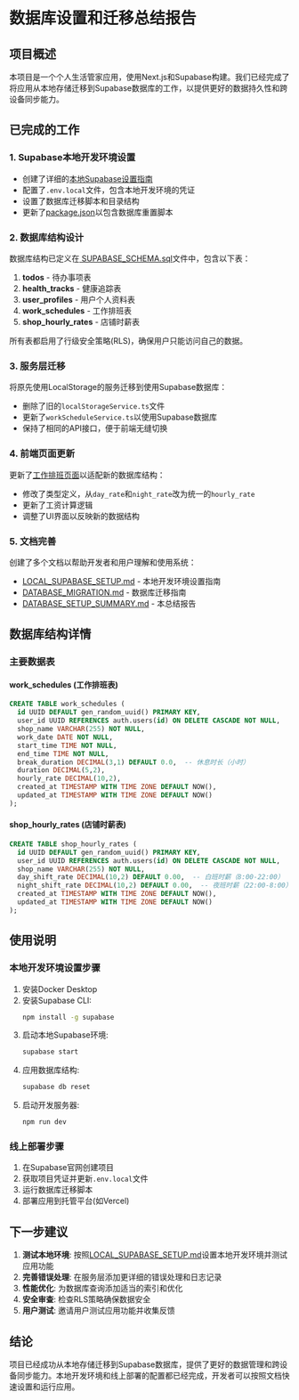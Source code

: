 # 数据库设置和迁移总结报告

## 项目概述

本项目是一个个人生活管家应用，使用Next.js和Supabase构建。我们已经完成了将应用从本地存储迁移到Supabase数据库的工作，以提供更好的数据持久性和跨设备同步能力。

## 已完成的工作

### 1. Supabase本地开发环境设置

- 创建了详细的[本地Supabase设置指南](LOCAL_SUPABASE_SETUP.md)
- 配置了`.env.local`文件，包含本地开发环境的凭证
- 设置了数据库迁移脚本和目录结构
- 更新了[package.json](package.json)以包含数据库重置脚本

### 2. 数据库结构设计

数据库结构已定义在[ SUPABASE_SCHEMA.sql](SUPABASE_SCHEMA.sql)文件中，包含以下表：

1. **todos** - 待办事项表
2. **health_tracks** - 健康追踪表
4. **user_profiles** - 用户个人资料表
5. **work_schedules** - 工作排班表
6. **shop_hourly_rates** - 店铺时薪表

所有表都启用了行级安全策略(RLS)，确保用户只能访问自己的数据。

### 3. 服务层迁移

将原先使用LocalStorage的服务迁移到使用Supabase数据库：

- 删除了旧的`localStorageService.ts`文件
- 更新了`workScheduleService.ts`以使用Supabase数据库
- 保持了相同的API接口，便于前端无缝切换

### 4. 前端页面更新

更新了[工作排班页面](src/app/work-schedule/page.tsx)以适配新的数据库结构：

- 修改了类型定义，从`day_rate`和`night_rate`改为统一的`hourly_rate`
- 更新了工资计算逻辑
- 调整了UI界面以反映新的数据结构

### 5. 文档完善

创建了多个文档以帮助开发者和用户理解和使用系统：

- [LOCAL_SUPABASE_SETUP.md](LOCAL_SUPABASE_SETUP.md) - 本地开发环境设置指南
- [DATABASE_MIGRATION.md](DATABASE_MIGRATION.md) - 数据库迁移指南
- [DATABASE_SETUP_SUMMARY.md](DATABASE_SETUP_SUMMARY.md) - 本总结报告

## 数据库结构详情

### 主要数据表

#### work_schedules (工作排班表)
```sql
CREATE TABLE work_schedules (
  id UUID DEFAULT gen_random_uuid() PRIMARY KEY,
  user_id UUID REFERENCES auth.users(id) ON DELETE CASCADE NOT NULL,
  shop_name VARCHAR(255) NOT NULL,
  work_date DATE NOT NULL,
  start_time TIME NOT NULL,
  end_time TIME NOT NULL,
  break_duration DECIMAL(3,1) DEFAULT 0.0,  -- 休息时长（小时）
  duration DECIMAL(5,2),
  hourly_rate DECIMAL(10,2),
  created_at TIMESTAMP WITH TIME ZONE DEFAULT NOW(),
  updated_at TIMESTAMP WITH TIME ZONE DEFAULT NOW()
);
```

#### shop_hourly_rates (店铺时薪表)
```sql
CREATE TABLE shop_hourly_rates (
  id UUID DEFAULT gen_random_uuid() PRIMARY KEY,
  user_id UUID REFERENCES auth.users(id) ON DELETE CASCADE NOT NULL,
  shop_name VARCHAR(255) NOT NULL,
  day_shift_rate DECIMAL(10,2) DEFAULT 0.00,  -- 白班时薪（8:00-22:00）
  night_shift_rate DECIMAL(10,2) DEFAULT 0.00,  -- 夜班时薪（22:00-8:00）
  created_at TIMESTAMP WITH TIME ZONE DEFAULT NOW(),
  updated_at TIMESTAMP WITH TIME ZONE DEFAULT NOW()
);
```

## 使用说明

### 本地开发环境设置步骤

1. 安装Docker Desktop
2. 安装Supabase CLI:
   ```bash
   npm install -g supabase
   ```
3. 启动本地Supabase环境:
   ```bash
   supabase start
   ```
4. 应用数据库结构:
   ```bash
   supabase db reset
   ```
5. 启动开发服务器:
   ```bash
   npm run dev
   ```

### 线上部署步骤

1. 在Supabase官网创建项目
2. 获取项目凭证并更新`.env.local`文件
3. 运行数据库迁移脚本
4. 部署应用到托管平台(如Vercel)

## 下一步建议

1. **测试本地环境**: 按照[LOCAL_SUPABASE_SETUP.md](LOCAL_SUPABASE_SETUP.md)设置本地开发环境并测试应用功能
2. **完善错误处理**: 在服务层添加更详细的错误处理和日志记录
3. **性能优化**: 为数据库查询添加适当的索引和优化
4. **安全审查**: 检查RLS策略确保数据安全
5. **用户测试**: 邀请用户测试应用功能并收集反馈

## 结论

项目已经成功从本地存储迁移到Supabase数据库，提供了更好的数据管理和跨设备同步能力。本地开发环境和线上部署的配置都已经完成，开发者可以按照文档快速设置和运行应用。
